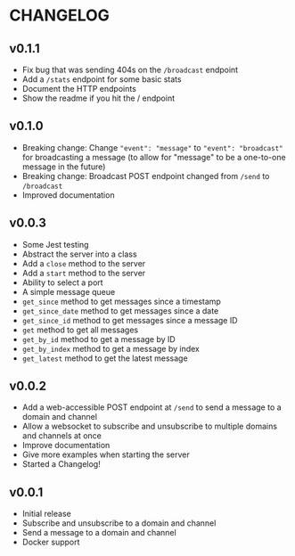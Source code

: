 # CHANGELOG

## v0.1.1
- Fix bug that was sending 404s on the `/broadcast` endpoint
- Add a `/stats` endpoint for some basic stats
- Document the HTTP endpoints
- Show the readme if you hit the / endpoint

## v0.1.0
- Breaking change: Change `"event": "message"` to `"event": "broadcast"` for broadcasting a message (to allow for "message" to be a one-to-one message in the future)
- Breaking change: Broadcast POST endpoint changed from `/send` to `/broadcast`
- Improved documentation

## v0.0.3
- Some Jest testing
- Abstract the server into a class
- Add a `close` method to the server
- Add a `start` method to the server
- Ability to select a port
- A simple message queue
- `get_since` method to get messages since a timestamp
- `get_since_date` method to get messages since a date
- `get_since_id` method to get messages since a message ID
- `get` method to get all messages
- `get_by_id` method to get a message by ID
- `get_by_index` method to get a message by index
- `get_latest` method to get the latest message

## v0.0.2
- Add a web-accessible POST endpoint at `/send` to send a message to a domain and channel
- Allow a websocket to subscribe and unsubscribe to multiple domains and channels at once
- Improve documentation
- Give more examples when starting the server
- Started a Changelog!

## v0.0.1
- Initial release
- Subscribe and unsubscribe to a domain and channel
- Send a message to a domain and channel
- Docker support